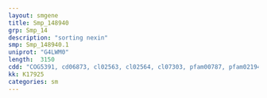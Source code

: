 ```yaml
---
layout: smgene
title: Smp_148940
grp: Smp_14
description: "sorting nexin"
smp: Smp_148940.1
uniprot: "G4LWM0"
length:  3150
cdd: "COG5391, cd06873, cl02563, cl02564, cl07303, pfam00787, pfam02194, pfam08628, smart00312, smart00313"
kk: K17925
categories: sm
---
```


